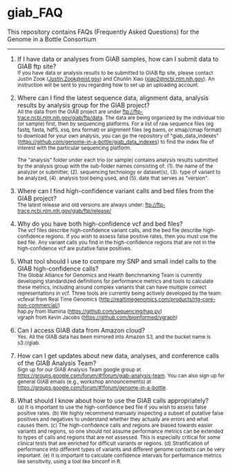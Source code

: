 # giab_FAQ
This repository contains FAQs (Frequently Asked Questions) for the Genome in a Bottle Consortium
************************************************************************************************


1. If I have data or analyses from GIAB samples, how can I submit data to GIAB ftp site?<br />
   <sub>If you have data or analysis results to be submitted to GIAB ftp site, please contact Justin Zook (Justin.Zook@nist.gov) and Chunlin Xiao (xiao2@ncbi.nlm.nih.gov). An instruction will be sent to you regarding how to set up an uploading account.</sub><br />

2. Where can I find the latest sequence data, alignment data, analysis results by analysis group for the GIAB project?<br />
   <sub>All the data from the GIAB project are under ftp://ftp-trace.ncbi.nlm.nih.gov/giab/ftp/data. The data are being organized by the individual trio (or sample) first, then by sequencing platforms.  For a list of raw sequence files (eg fastq, fasta, hdf5, xsq, bnx format) or alignment files (eg bams, or xmap/cmap format) to download for your own analysis, you can go the repository of "giab_data_indexes" (https://github.com/genome-in-a-bottle/giab_data_indexes) to find the index file of interest with the particular sequencing platform.

   <sub>The "analysis" folder under each trio (or sample) contains analysis results submitted by the analysis group with the sub-folder names consisting of: (1). the name of the analyzer or submitter, (2). sequencing technology or dataset(s), (3). type of variant to be analyzed, (4). analysis tool being used, and (5). date that serves as "version".</sub><br />
   
3. Where can I find high-confidence variant calls and bed files from the GIAB project?<br />
   <sub>The latest release and old versions are always under: ftp://ftp-trace.ncbi.nlm.nih.gov/giab/ftp/release/</sub><br />
   
4. Why do you have both high-confidence vcf and bed files?<br />
   <sub>The vcf files describe high-confidence variant calls, and the bed file describe high-confidence regions.  If you wish to assess false positive rates, then you must use the bed file.  Any variant calls you find in the high-confidence regions that are not in the high-confidence vcf are putative false positives.</sub><br />

5. What tool should I use to compare my SNP and small indel calls to the GIAB high-confidence calls?<br />
   <sub>The Global Alliance for Genomics and Health Benchmarking Team is currently developing standardized definitions for performance metrics and tools to calculate these metrics, including around complex variants that can have multiple correct representations in vcf.  Three tools are currently being actively developed by the team:<br />
      vcfeval from Real Time Genomics (http://realtimegenomics.com/products/rtg-core-non-commercial/)<br />
      hap.py from Illumina (https://github.com/sequencing/hap.py)<br />
      vgraph from Kevin Jacobs (https://github.com/bioinformed/vgraph)</sub><br />

6. Can I access GIAB data from Amazon cloud?<br />
   <sub>Yes. All the GIAB data has been mirrored into Amazon S3, and the bucket name is s3://giab.</sub><br />

7. How can I get updates about new data, analyses, and conference calls of the GIAB Analysis Team?<br />
   <sub>Sign up for our GIAB Analysis Team google group at https://groups.google.com/forum/#!forum/giab-analysis-team.  You can also sign up for general GIAB emails (e.g., workshop announcements) at https://groups.google.com/forum/#!forum/genome-in-a-bottle. </sub><br />

8. What should I know about how to use the GIAB calls appropriately?<br />
<sub>(a) It is important to use the high-confidence bed file if you wish to assess false positive rates. (b) We highly recommend manually inspecting a subset of putative false positives and negatives to understand whether they actually are errors and what causes them. (c) The high-confidence calls and regions are biased towards easier variants and regions, so one should not assume performance metrics can be extended to types of calls and regions that are not assessed.  This is especially critical for some clinical tests that are enriched for difficult variants or regions. (d) Stratification of performance into different types of variants and different genome contexts can be very important. (e) It is important to calculate confidence intervals for performance metrics like sensitivity, using a tool like binconf in R.</sub><br />
